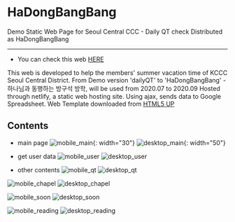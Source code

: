 # HaDongBangBang
Demo Static Web Page for Seoul Central CCC - Daily QT check
Distributed as HaDongBangBang
* * *
* You can check this web [HERE](https://dailyqt.netlify.app)

This web is developed to help the members' summer vacation time of KCCC Seoul Central District.
From Demo version 'dailyQT' to 'HaDongBangBang' - 하나님과 동행하는 방구석 방학, will be used from 2020.07 to 2020.09
Hosted through netlify, a static web hosting site.
Using ajax, sends data to Google Spreadsheet.
Web Template downloaded from [HTML5 UP](https://html5up.net/)

## Contents
* main page
![mobile_main](QTcheck/img_/mobile_mainpage.png){: width="30"}
![desktop_main](QTcheck/img_/desktop_mainpage.png){: width="50"}

* get user data
![mobile_user](QTcheck/img_/mobile(1).png "moblie(1)")
![desktop_user](QTcheck/img_/desktop(1).png "desktop(1)")

* other contents
![mobile_qt](QTcheck/img_/mobile(2).png "mobile_qt")
![desktop_qt](QTcheck/img_/desktop(2).png "desktop_qt")

![mobile_chapel](QTcheck/img_/mobile(3).png "mobile_chapel")
![desktop_chapel](QTcheck/img_/desktop(3).png "desktop_chapel")

![mobile_soon](QTcheck/img_/mobile(4).png "mobile_soon")
![desktop_soon](QTcheck/img_/desktop(4).png "desktop_soon")

![mobile_reading](QTcheck/img_/mobile(5).png "mobile_reading")
![desktop_reading](QTcheck/img_/desktop(5).png "desktop_reading")
